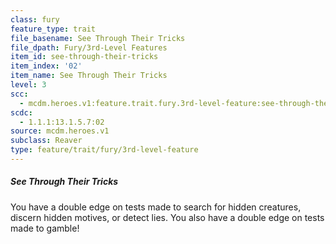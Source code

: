```yaml
---
class: fury
feature_type: trait
file_basename: See Through Their Tricks
file_dpath: Fury/3rd-Level Features
item_id: see-through-their-tricks
item_index: '02'
item_name: See Through Their Tricks
level: 3
scc:
  - mcdm.heroes.v1:feature.trait.fury.3rd-level-feature:see-through-their-tricks
scdc:
  - 1.1.1:13.1.5.7:02
source: mcdm.heroes.v1
subclass: Reaver
type: feature/trait/fury/3rd-level-feature
---
```


##### See Through Their Tricks

You have a double edge on tests made to search for hidden creatures, discern hidden motives, or detect lies. You also have a double edge on tests made to gamble!
